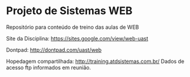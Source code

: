 # Projeto de Sistemas WEB

Repositório para conteúdo de treino das aulas de WEB

Site da Disciplina: https://sites.google.com/view/web-uast

Dontpad: http://dontpad.com/uast/web



Hopedagem compartilhada: http://training.atdsistemas.com.br/
Dados de acesso ftp informados em reunião.
